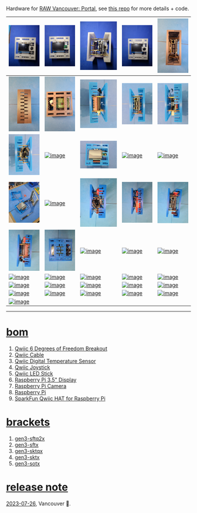 Hardware for <a href="https://rawartists.com/vancouver/portal">RAW Vancouver: Portal</a>, see <a href="https://github.com/kamangir/RAW-Vancouver-PORTAL-2022">this repo</a> for more details + code.

| [![image](../images/portal-1.jpg)](https://github.com/kamangir/blue-bracket/blob/main/images/portal-1.jpg) | [![image](../images/portal-2.jpg)](https://github.com/kamangir/blue-bracket/blob/main/images/portal-2.jpg) | [![image](../images/portal-3.jpg)](https://github.com/kamangir/blue-bracket/blob/main/images/portal-3.jpg) | [![image](../images/portal-4.jpg)](https://github.com/kamangir/blue-bracket/blob/main/images/portal-4.jpg) | [![image](../images/portal-5.jpg)](https://github.com/kamangir/blue-bracket/blob/main/images/portal-5.jpg) |
| --- | --- | --- | --- | --- |
| [![image](../images/portal-6.jpg)](https://github.com/kamangir/blue-bracket/blob/main/images/portal-6.jpg) | [![image](../images/portal-7.jpg)](https://github.com/kamangir/blue-bracket/blob/main/images/portal-7.jpg) | [![image](../images/portal-8.jpg)](https://github.com/kamangir/blue-bracket/blob/main/images/portal-8.jpg) | [![image](../images/portal-9.jpg)](https://github.com/kamangir/blue-bracket/blob/main/images/portal-9.jpg) | [![image](../images/portal-10.jpg)](https://github.com/kamangir/blue-bracket/blob/main/images/portal-10.jpg) |
| [![image](../images/portal-11.jpg)](https://github.com/kamangir/blue-bracket/blob/main/images/portal-11.jpg) | [![image](../images/portal-12.jpg)](https://github.com/kamangir/blue-bracket/blob/main/images/portal-12.jpg) | [![image](../images/portal-13.jpg)](https://github.com/kamangir/blue-bracket/blob/main/images/portal-13.jpg) | [![image](../images/portal-14.jpg)](https://github.com/kamangir/blue-bracket/blob/main/images/portal-14.jpg) | [![image](../images/portal-15.jpg)](https://github.com/kamangir/blue-bracket/blob/main/images/portal-15.jpg) |
| [![image](../images/portal-16.jpg)](https://github.com/kamangir/blue-bracket/blob/main/images/portal-16.jpg) | [![image](../images/portal-17.jpg)](https://github.com/kamangir/blue-bracket/blob/main/images/portal-17.jpg) | [![image](../images/portal-18.jpg)](https://github.com/kamangir/blue-bracket/blob/main/images/portal-18.jpg) | [![image](../images/portal-19.jpg)](https://github.com/kamangir/blue-bracket/blob/main/images/portal-19.jpg) | [![image](../images/portal-20.jpg)](https://github.com/kamangir/blue-bracket/blob/main/images/portal-20.jpg) |
| [![image](../images/portal-21.jpg)](https://github.com/kamangir/blue-bracket/blob/main/images/portal-21.jpg) | [![image](../images/portal-22.jpg)](https://github.com/kamangir/blue-bracket/blob/main/images/portal-22.jpg) | [![image](../images/portal-23.jpg)](https://github.com/kamangir/blue-bracket/blob/main/images/portal-23.jpg) | [![image](../images/portal-24.jpg)](https://github.com/kamangir/blue-bracket/blob/main/images/portal-24.jpg) | [![image](../images/portal-25.jpg)](https://github.com/kamangir/blue-bracket/blob/main/images/portal-25.jpg) |
| [![image](../images/portal-26.jpg)](https://github.com/kamangir/blue-bracket/blob/main/images/portal-26.jpg) | [![image](../images/portal-27.jpg)](https://github.com/kamangir/blue-bracket/blob/main/images/portal-27.jpg) | [![image](../images/portal-28.jpg)](https://github.com/kamangir/blue-bracket/blob/main/images/portal-28.jpg) | [![image](../images/portal-29.jpg)](https://github.com/kamangir/blue-bracket/blob/main/images/portal-29.jpg) | [![image](../images/portal-30.jpg)](https://github.com/kamangir/blue-bracket/blob/main/images/portal-30.jpg) |
| [![image](../images/portal-31.jpg)](https://github.com/kamangir/blue-bracket/blob/main/images/portal-31.jpg) | [![image](../images/portal-32.jpg)](https://github.com/kamangir/blue-bracket/blob/main/images/portal-32.jpg) | [![image](../images/portal-33.jpg)](https://github.com/kamangir/blue-bracket/blob/main/images/portal-33.jpg) | [![image](../images/portal-34.jpg)](https://github.com/kamangir/blue-bracket/blob/main/images/portal-34.jpg) | [![image](../images/portal-35.jpg)](https://github.com/kamangir/blue-bracket/blob/main/images/portal-35.jpg) |
| [![image](../images/portal-36.jpg)](https://github.com/kamangir/blue-bracket/blob/main/images/portal-36.jpg) | [![image](../images/portal-37.jpg)](https://github.com/kamangir/blue-bracket/blob/main/images/portal-37.jpg) | [![image](../images/portal-38.jpg)](https://github.com/kamangir/blue-bracket/blob/main/images/portal-38.jpg) | [![image](../images/portal-39.jpg)](https://github.com/kamangir/blue-bracket/blob/main/images/portal-39.jpg) | [![image](../images/portal-40.jpg)](https://github.com/kamangir/blue-bracket/blob/main/images/portal-40.jpg) |
| [![image](../images/portal-41.jpg)](https://github.com/kamangir/blue-bracket/blob/main/images/portal-41.jpg) |  |  |  |  |

---

# [bom](../parts.md)

1. [Qwiic 6 Degrees of Freedom Breakout](../parts.md#qwiic-6-degrees-of-freedom-breakout)
1. [Qwiic Cable](../parts.md#qwiic-cable)
1. [Qwiic Digital Temperature Sensor](../parts.md#qwiic-digital-temperature-sensor)
1. [Qwiic Joystick](../parts.md#qwiic-joystick)
1. [Qwiic LED Stick](../parts.md#qwiic-led-stick)
1. [Raspberry Pi 3.5" Display](../parts.md#raspberry-pi-35-display)
1. [Raspberry Pi Camera](../parts.md#raspberry-pi-camera)
1. [Raspberry Pi](../parts.md#raspberry-pi)
1. [SparkFun Qwiic HAT for Raspberry Pi](../parts.md#sparkfun-qwiic-hat-for-raspberry-pi)

# [brackets](../brackets)

1. [gen3-sftq2x](../brackets/gen3-sftq2x/gen3-sftq2x.stl)
1. [gen3-sftx](../brackets/gen3-sftx/gen3-sftx.stl)
1. [gen3-sktqx](../brackets/gen3-sktqx/gen3-sktqx.stl)
1. [gen3-sktx](../brackets/gen3-sktx/gen3-sktx.stl)
1. [gen3-sotx](../brackets/gen3-sotx/gen3-sotx.stl)

# [release note](../releases.md)
[2023-07-26](https://medium.com/@arash-kamangir/cv-update-and-portal-release-73ee08ac36d1), Vancouver 🌈.
